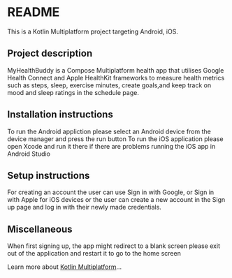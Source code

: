 # README

This is a Kotlin Multiplatform project targeting Android, iOS.

## Project description
MyHealthBuddy is a Compose Multiplatform health app that utilises Google Health Connect and Apple HealthKit frameworks to 
measure health metrics such as steps, sleep, exercise minutes, create goals,and keep track on mood and sleep ratings in the schedule page.


## Installation instructions

<tabs>
<tab title="Android">
To run the Android appliction please select an Android device from the device manager and press the run button
</tab> 
<tab title="iOS">
To run the iOS application please open Xcode and run it there if there are problems running the iOS app in Android Studio
</tab>

</tabs>

## Setup instructions
For creating an account the user can use Sign in with Google, or Sign in with Apple for iOS devices or the user can create a new account in the Sign up page and log in with 
their newly made credentials.

## Miscellaneous 
When first signing up, the app might redirect to a blank screen please exit out of the application and restart it to go to the home screen

Learn more about [Kotlin Multiplatform](https://www.jetbrains.com/help/kotlin-multiplatform-dev/get-started.html)…

